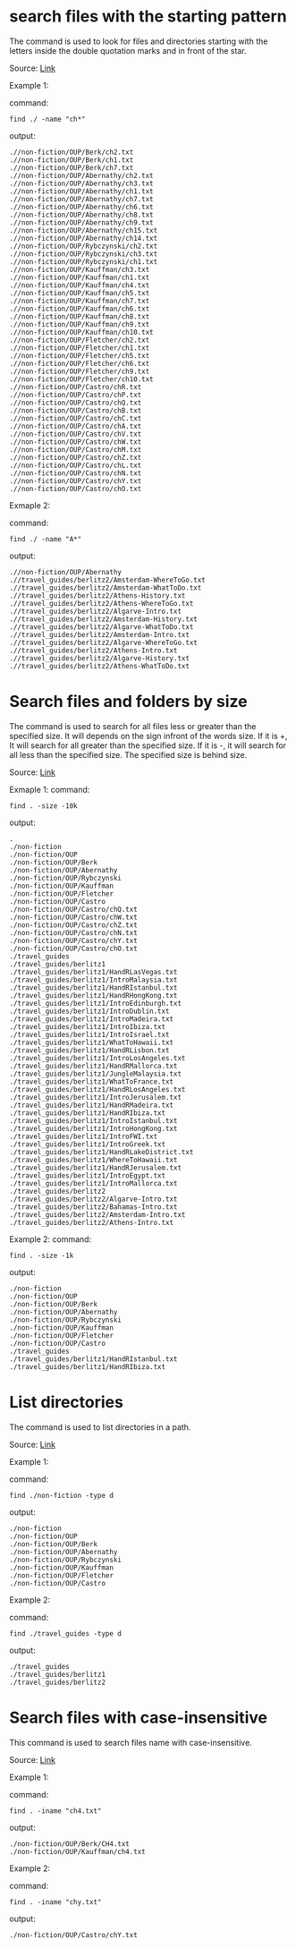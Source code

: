 # search files with the starting pattern

The command is used to look for files and directories starting with the letters inside the double quotation marks and in front of the star.

Source: [Link](https://geekflare.com/linux-find-commands/)


Example 1:

command:
```
find ./ -name "ch*"
```

output:
```
.//non-fiction/OUP/Berk/ch2.txt
.//non-fiction/OUP/Berk/ch1.txt
.//non-fiction/OUP/Berk/ch7.txt
.//non-fiction/OUP/Abernathy/ch2.txt
.//non-fiction/OUP/Abernathy/ch3.txt
.//non-fiction/OUP/Abernathy/ch1.txt
.//non-fiction/OUP/Abernathy/ch7.txt
.//non-fiction/OUP/Abernathy/ch6.txt
.//non-fiction/OUP/Abernathy/ch8.txt
.//non-fiction/OUP/Abernathy/ch9.txt
.//non-fiction/OUP/Abernathy/ch15.txt
.//non-fiction/OUP/Abernathy/ch14.txt
.//non-fiction/OUP/Rybczynski/ch2.txt
.//non-fiction/OUP/Rybczynski/ch3.txt
.//non-fiction/OUP/Rybczynski/ch1.txt
.//non-fiction/OUP/Kauffman/ch3.txt
.//non-fiction/OUP/Kauffman/ch1.txt
.//non-fiction/OUP/Kauffman/ch4.txt
.//non-fiction/OUP/Kauffman/ch5.txt
.//non-fiction/OUP/Kauffman/ch7.txt
.//non-fiction/OUP/Kauffman/ch6.txt
.//non-fiction/OUP/Kauffman/ch8.txt
.//non-fiction/OUP/Kauffman/ch9.txt
.//non-fiction/OUP/Kauffman/ch10.txt
.//non-fiction/OUP/Fletcher/ch2.txt
.//non-fiction/OUP/Fletcher/ch1.txt
.//non-fiction/OUP/Fletcher/ch5.txt
.//non-fiction/OUP/Fletcher/ch6.txt
.//non-fiction/OUP/Fletcher/ch9.txt
.//non-fiction/OUP/Fletcher/ch10.txt
.//non-fiction/OUP/Castro/chR.txt
.//non-fiction/OUP/Castro/chP.txt
.//non-fiction/OUP/Castro/chQ.txt
.//non-fiction/OUP/Castro/chB.txt
.//non-fiction/OUP/Castro/chC.txt
.//non-fiction/OUP/Castro/chA.txt
.//non-fiction/OUP/Castro/chV.txt
.//non-fiction/OUP/Castro/chW.txt
.//non-fiction/OUP/Castro/chM.txt
.//non-fiction/OUP/Castro/chZ.txt
.//non-fiction/OUP/Castro/chL.txt
.//non-fiction/OUP/Castro/chN.txt
.//non-fiction/OUP/Castro/chY.txt
.//non-fiction/OUP/Castro/chO.txt
```

Exmaple 2:

command:
```
find ./ -name "A*"
```

output:
```
.//non-fiction/OUP/Abernathy
.//travel_guides/berlitz2/Amsterdam-WhereToGo.txt
.//travel_guides/berlitz2/Amsterdam-WhatToDo.txt
.//travel_guides/berlitz2/Athens-History.txt
.//travel_guides/berlitz2/Athens-WhereToGo.txt
.//travel_guides/berlitz2/Algarve-Intro.txt
.//travel_guides/berlitz2/Amsterdam-History.txt
.//travel_guides/berlitz2/Algarve-WhatToDo.txt
.//travel_guides/berlitz2/Amsterdam-Intro.txt
.//travel_guides/berlitz2/Algarve-WhereToGo.txt
.//travel_guides/berlitz2/Athens-Intro.txt
.//travel_guides/berlitz2/Algarve-History.txt
.//travel_guides/berlitz2/Athens-WhatToDo.txt
```

# Search files and folders by size


The command is used to search for all files less or greater than the specified size. 
It will depends on the sign infront of the words size. 
If it is +, It will search for all greater than the specified size. 
If it is -, it will search for all less than the specified size. 
The specified size is behind size.


Source: [Link](https://linuxconfig.org/how-to-use-find-command-to-search-for-files-based-on-file-size)

Exmaple 1:
command:
```
find . -size -10k
```


output:
```
.
./non-fiction
./non-fiction/OUP
./non-fiction/OUP/Berk
./non-fiction/OUP/Abernathy
./non-fiction/OUP/Rybczynski
./non-fiction/OUP/Kauffman
./non-fiction/OUP/Fletcher
./non-fiction/OUP/Castro
./non-fiction/OUP/Castro/chQ.txt
./non-fiction/OUP/Castro/chW.txt
./non-fiction/OUP/Castro/chZ.txt
./non-fiction/OUP/Castro/chN.txt
./non-fiction/OUP/Castro/chY.txt
./non-fiction/OUP/Castro/chO.txt
./travel_guides
./travel_guides/berlitz1
./travel_guides/berlitz1/HandRLasVegas.txt
./travel_guides/berlitz1/IntroMalaysia.txt
./travel_guides/berlitz1/HandRIstanbul.txt
./travel_guides/berlitz1/HandRHongKong.txt
./travel_guides/berlitz1/IntroEdinburgh.txt
./travel_guides/berlitz1/IntroDublin.txt
./travel_guides/berlitz1/IntroMadeira.txt
./travel_guides/berlitz1/IntroIbiza.txt
./travel_guides/berlitz1/IntroIsrael.txt
./travel_guides/berlitz1/WhatToHawaii.txt
./travel_guides/berlitz1/HandRLisbon.txt
./travel_guides/berlitz1/IntroLosAngeles.txt
./travel_guides/berlitz1/HandRMallorca.txt
./travel_guides/berlitz1/JungleMalaysia.txt
./travel_guides/berlitz1/WhatToFrance.txt
./travel_guides/berlitz1/HandRLosAngeles.txt
./travel_guides/berlitz1/IntroJerusalem.txt
./travel_guides/berlitz1/HandRMadeira.txt
./travel_guides/berlitz1/HandRIbiza.txt
./travel_guides/berlitz1/IntroIstanbul.txt
./travel_guides/berlitz1/IntroHongKong.txt
./travel_guides/berlitz1/IntroFWI.txt
./travel_guides/berlitz1/IntroGreek.txt
./travel_guides/berlitz1/HandRLakeDistrict.txt
./travel_guides/berlitz1/WhereToHawaii.txt
./travel_guides/berlitz1/HandRJerusalem.txt
./travel_guides/berlitz1/IntroEgypt.txt
./travel_guides/berlitz1/IntroMallorca.txt
./travel_guides/berlitz2
./travel_guides/berlitz2/Algarve-Intro.txt
./travel_guides/berlitz2/Bahamas-Intro.txt
./travel_guides/berlitz2/Amsterdam-Intro.txt
./travel_guides/berlitz2/Athens-Intro.txt
```

Example 2:
command:
```
find . -size -1k 
```

output:
```
./non-fiction
./non-fiction/OUP
./non-fiction/OUP/Berk
./non-fiction/OUP/Abernathy
./non-fiction/OUP/Rybczynski
./non-fiction/OUP/Kauffman
./non-fiction/OUP/Fletcher
./non-fiction/OUP/Castro
./travel_guides
./travel_guides/berlitz1/HandRIstanbul.txt
./travel_guides/berlitz1/HandRIbiza.txt
```

# List directories

The command is used to list directories in a path.

Source: [Link](https://www.redhat.com/sysadmin/linux-find-command)

Example 1:

command:
```
find ./non-fiction -type d
```

output:
```
./non-fiction
./non-fiction/OUP
./non-fiction/OUP/Berk
./non-fiction/OUP/Abernathy
./non-fiction/OUP/Rybczynski
./non-fiction/OUP/Kauffman
./non-fiction/OUP/Fletcher
./non-fiction/OUP/Castro
```

Example 2:

command:
```
find ./travel_guides -type d
```

output:
```
./travel_guides
./travel_guides/berlitz1
./travel_guides/berlitz2
```

# Search files with case-insensitive


This command is used to search files name with case-insensitive.

Source: [Link](https://geekflare.com/how-to-use-find-command-in-linux/)

Example 1:

command:
```
find . -iname "ch4.txt"
```

output:
```
./non-fiction/OUP/Berk/CH4.txt
./non-fiction/OUP/Kauffman/ch4.txt
```

Example 2:

command:
```
find . -iname "chy.txt"
```

output:
```
./non-fiction/OUP/Castro/chY.txt
```

